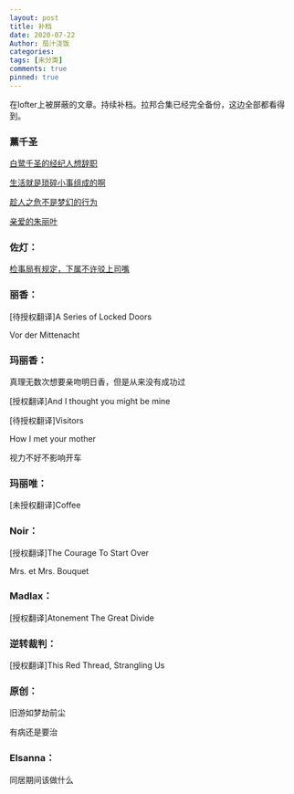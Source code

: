 ```yaml
---
layout: post
title: 补档
date: 2020-07-22
Author: 茄汁浇饭
categories: 
tags: [未分类]
comments: true
pinned: true
--- 
```


在lofter上被屏蔽的文章。持续补档。拉邦合集已经完全备份，这边全部都看得到。

### 薰千圣

[白鹭千圣的经纪人想辞职](https://onemorebluemoon.github.io/Ketchup/kocs2/)

[生活就是琐碎小事组成的啊](https://onemorebluemoon.github.io/Ketchup/kocs9/)

[趁人之危不是梦幻的行为](https://onemorebluemoon.github.io/Ketchup/kocs27/)

[亲爱的朱丽叶](https://onemorebluemoon.github.io/Ketchup/kocs45/)

### 佐灯：

[检事局有规定，下属不许驳上司嘴](https://onemorebluemoon.github.io/Ketchup/syk9/)

### 丽香：

[待授权翻译]A Series of Locked Doors

Vor der Mittenacht

### 玛丽香：

真理无数次想要亲吻明日香，但是从来没有成功过

[授权翻译]And I thought you might be mine

[待授权翻译]Visitors

How I met your mother

视力不好不影响开车

### 玛丽唯：

[未授权翻译]Coffee

### Noir：

[授权翻译]The Courage To Start Over

Mrs. et Mrs. Bouquet

### Madlax：

[授权翻译]Atonement The Great Divide

### 逆转裁判：

[授权翻译]This Red Thread, Strangling Us

### 原创：

旧游如梦劫前尘

有病还是要治

### Elsanna：

同居期间该做什么
